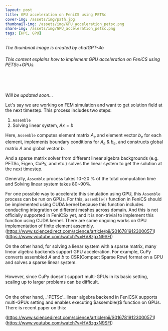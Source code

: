 ```yaml
---
layout: post
title: GPU acceleration on FeniCS using PETSc
cover-img: /assets/img/path.jpg
thumbnail-img: /assets/img/GPU_acceleration_petsc.png
share-img: /assets/img/GPU_acceleration_petsc.png
tags: [HPC, GPU]
---
```


_The thumbnail image is created by chatGPT-4o_
###### This content explains how to implement GPU acceleration on FeniCS using PETSc+GPUs.
<br/>

<br/>

_Will be updated soon..._

Let's say we are working on FEM simulation and want to get solution field at the next timestep. 
This process includes two steps:
1) `Assemble`
2) Solving linear system, $Ax = b$

Here, `Assemble` computes element matrix $A_e$ and element vector $b_e$ for each element, implements boundary conditions for $A_e$ & $b_e$, and constructs global matrix $A$ and global vector $b$. 

And a sparse matrix solver from different linear algebra backgrounds (e.g. PETSc, Eigen, CuPy, and etc.) solves the linear system to get the solution at the next timestep.

Generally, `Assemble` process takes 10~20 % of the total computation time and Solving linear system takes 80~90%.

For one possible way to accelerate this simulation using GPU, this `Assemble` process can be run on GPUs. For this, `assemble()` function in FeniCS should be implemented using CUDA kernel because this function includes conducting integration on different meshes across domain. And this is not officially supported in FeniCSx yet, and it is non-trivial to implement this function using CUDA kernel. There are some ongoing works on GPU implementation of finite element assembly.
(<https://www.sciencedirect.com/science/article/pii/S0167819123000571>)
(<https://www.youtube.com/watch?v=HV8zgxN9SFI>)

On the other hand, for solving a lienar system with a sparse matrix, many linear algebra backends support GPU acceleration. For example, CuPy converts assembled $A$ and $b$ to CSR(Compact Sparse Row) format on a GPU and solves a sparse linear system.

```

```

However, since CuPy doesn't support multi-GPUs in its basic setting, scaling up to larger problems can be difficult. 

<br/>
On the other hand, _'PETSc'_ linear algebra backend in FeniCSX supports multi-GPUs setting and enables executing $assemble()$ function on GPUs.
There is recent paper on this: 

(<https://www.sciencedirect.com/science/article/pii/S0167819123000571>)
(<https://www.youtube.com/watch?v=HV8zgxN9SFI>)
